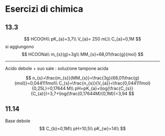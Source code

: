 # Esercizi di chimica
## 13.3
$$
HCOOH\\
pK_{a}=3,7\\
V_{a}= 250 mL\\
C_{a}=0,1M
$$
si aggiungono
$$
HCOONa\\
m_{s}(g)=3g\\
MM_{s}=68,01\frac{g}{mol}
$$

---
Acido debole + suo sale : soluzione tampone acida

$$
n_{s}=\frac{m_{s}}{MM_{s}}=\frac{3g}{68,01\frac{g}{mol}}=0,044111mol\\
C_{s}=\frac{n_{s}}{V_{a}}=\frac{0,044111mol}{0,25L}=0,17644 M\\
pH=pK_{a}+\log(\frac{C_{s}}{C_{a}})=3,7+\log(\frac{0,17644M}{0,1M})=3,94
$$
## 11.14
Base debole
$$
C_{b}=0,1M\\
pH=10,5\\
pK_{w}=14\\
$$
<!--stackedit_data:
eyJoaXN0b3J5IjpbLTEyOTkzMDI4NzJdfQ==
-->